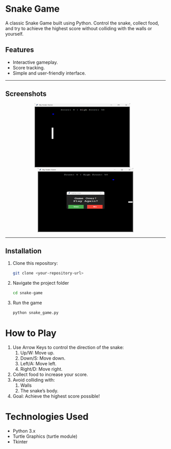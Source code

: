 # Snake Game 

A classic Snake Game built using Python. Control the snake, collect food, and try to achieve the highest score without colliding with the walls or yourself.

## Features
- Interactive gameplay.
- Score tracking.
- Simple and user-friendly interface.

---

## Screenshots

<p align="center">
  <img src="game_view.png" alt="Game View" width="300" height="200" style="margin-right:20px;"/>
  <img src="game_over.png" alt="Game Over" width="300" height="200"/>
</p>

---

## Installation
1. Clone this repository:
   ```bash
   git clone <your-repository-url>
2. Navigate the project folder
   ```bash
   cd snake-game
3. Run the game
   ```bash
   python snake_game.py
   
# How to Play
1. Use Arrow Keys to control the direction of the snake:
   1. Up/W: Move up.
   2. Down/S: Move down.
   3. Left/A: Move left.
   4. Right/D: Move right.
2. Collect food to increase your score.
3. Avoid colliding with:
   1. Walls
   2. The snake’s body.
4. Goal: Achieve the highest score possible!

# Technologies Used
- Python 3.x
- Turtle Graphics (turtle module)
- Tkinter


